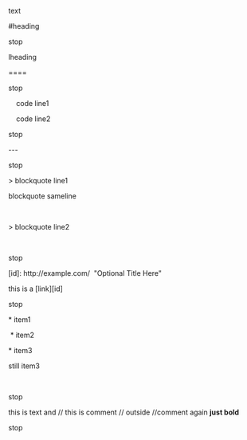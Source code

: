 <p>text</p>
<p>#heading</p>
<p>stop</p>
<p>lheading</p><p>====</p>
<p>stop</p>
<p>&nbsp;&nbsp;&nbsp; code line1</p><p>&nbsp;&nbsp;&nbsp; code line2</p>
<p>stop</p>
<p>---</p>
<p>stop</p>
<p> &gt; blockquote line1</p><p>blockquote sameline</p><p><br></p><p> &gt; blockquote line2</p><p><br></p>
<p>stop</p>
<p>[id]: http://example.com/&nbsp; "Optional Title Here"</p>
<p>this is a [link][id]</p>
<p>stop</p>
<p>* item1</p><p>&nbsp;* item2</p><p>* item3</p><p>still item3</p><p><br></p>
<p>stop</p>
<p>this is text and // this is comment // outside //comment again <b> just bold </b></p>
<p>stop</p>
